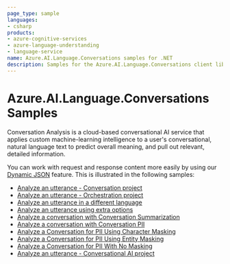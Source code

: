 ```yaml
---
page_type: sample
languages:
- csharp
products:
- azure-cognitive-services
- azure-language-understanding
- language-service
name: Azure.AI.Language.Conversations samples for .NET
description: Samples for the Azure.AI.Language.Conversations client library
---
```


# Azure.AI.Language.Conversations Samples

Conversation Analysis is a cloud-based conversational AI service that applies custom machine-learning intelligence to a user's conversational, natural language text to predict overall meaning, and pull out relevant, detailed information.

You can work with request and response content more easily by using our [Dynamic JSON](https://aka.ms/azsdk/net/dynamiccontent) feature. This is illustrated in the following samples:

- [Analyze an utterance - Conversation project](https://github.com/amber-ccc/azure-sdk-for-net/blob/amber/create_conversation_runtime_sdk_preview_20250515/sdk/cognitivelanguage/Azure.AI.Language.Conversations/samples/Sample1_AnalyzeConversation_ConversationPrediction.md)
- [Analyze an utterance - Orchestration project](https://github.com/amber-ccc/azure-sdk-for-net/blob/amber/create_conversation_runtime_sdk_preview_20250515/sdk/cognitivelanguage/Azure.AI.Language.Conversations/samples/Sample2_AnalyzeConversation_OrchestrationPrediction.md)
- [Analyze an utterance in a different language](https://github.com/amber-ccc/azure-sdk-for-net/blob/amber/create_conversation_runtime_sdk_preview_20250515/sdk/cognitivelanguage/Azure.AI.Language.Conversations/samples/Sample3_AnalyzeConversationWithLanguage.md)
- [Analyze an utterance using extra options](https://github.com/amber-ccc/azure-sdk-for-net/blob/amber/create_conversation_runtime_sdk_preview_20250515/sdk/cognitivelanguage/Azure.AI.Language.Conversations/samples/Sample4_AnalyzeConversationWithOptions.md)
- [Analyze a conversation with Conversation Summarization](https://github.com/amber-ccc/azure-sdk-for-net/blob/amber/create_conversation_runtime_sdk_preview_20250515/sdk/cognitivelanguage/Azure.AI.Language.Conversations/samples/Sample5_AnalyzeConversation_ConversationSummarization.md)
- [Analyze a conversation with Conversation PII](https://github.com/amber-ccc/azure-sdk-for-net/blob/amber/create_conversation_runtime_sdk_preview_20250515/sdk/cognitivelanguage/Azure.AI.Language.Conversations/samples/Sample6_AnalyzeConversation_ConversationPii.md)
- [Analyze a Conversation for PII Using Character Masking](https://github.com/amber-ccc/azure-sdk-for-net/blob/amber/create_conversation_runtime_sdk_preview_20250515/sdk/cognitivelanguage/Azure.AI.Language.Conversations/samples/Sample7_AnalyzeConversation_ConversationPiiWithCharacterMaskPolicy.md)
- [Analyze a Conversation for PII Using Entity Masking](https://github.com/amber-ccc/azure-sdk-for-net/blob/amber/create_conversation_runtime_sdk_preview_20250515/sdk/cognitivelanguage/Azure.AI.Language.Conversations/samples/Sample8_AnalyzeConversation_ConversationPiiWithEntityMaskPolicy.md)
- [Analyze a Conversation for PII With No Masking](https://github.com/amber-ccc/azure-sdk-for-net/blob/amber/create_conversation_runtime_sdk_preview_20250515/sdk/cognitivelanguage/Azure.AI.Language.Conversations/samples/Sample9_AnalyzeConversation_ConversationPiiWithNoMaskPolicy.md)
- [Analyze an utterance - Conversational AI project](https://github.com/amber-ccc/azure-sdk-for-net/blob/amber/create_conversation_runtime_sdk_preview_20250515/sdk/cognitivelanguage/Azure.AI.Language.Conversations/samples/Sample10_AnalyzeConversation_ConversationalAIPrediction.md)
